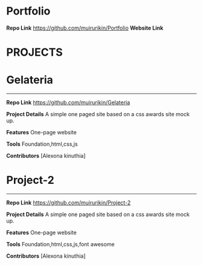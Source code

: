 # Portfolio
**Repo Link**
https://github.com/muirurikin/Portfolio
**Website Link**


# PROJECTS


# Gelateria
_________________

**Repo Link**
https://github.com/muirurikin/Gelateria

**Project Details**
A simple one paged site based on a css awards site mock up. 


**Features**
One-page website

**Tools**
Foundation,html,css,js 


**Contributors**
 [Alexona kinuthia]
 
# Project-2
_________________

**Repo Link**
https://github.com/muirurikin/Project-2

**Project Details**
A simple one paged site based on a css awards site mock up.


**Features**
One-page website

**Tools**
Foundation,html,css,js,font awesome


**Contributors**
 [Alexona kinuthia]
 
